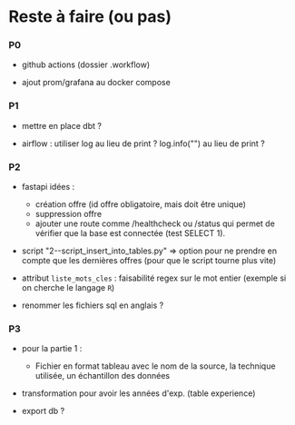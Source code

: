 # Reste à faire (ou pas)

### P0

  - github actions (dossier .workflow)

  - ajout prom/grafana au docker compose

### P1

  - mettre en place dbt ?

  - airflow : utiliser log au lieu de print ?
        log.info("") au lieu de print ?

### P2

  - fastapi idées :
    - création offre (id offre obligatoire, mais doit être unique)
    - suppression offre
    - ajouter une route comme /healthcheck ou /status qui permet de vérifier que la base est connectée (test SELECT 1).

  - script "2--script_insert_into_tables.py" => option pour ne prendre en compte que les dernières offres (pour que le script tourne plus vite)

  - attribut `liste_mots_cles` : faisabilité regex sur le mot entier (exemple si on cherche le langage `R`)

  - renommer les fichiers sql en anglais ?


### P3

  - pour la partie 1 :
    - Fichier en format tableau avec le nom de la source, la technique utilisée, un échantillon des données

  - transformation pour avoir les années d'exp. (table experience)

  - export db ?